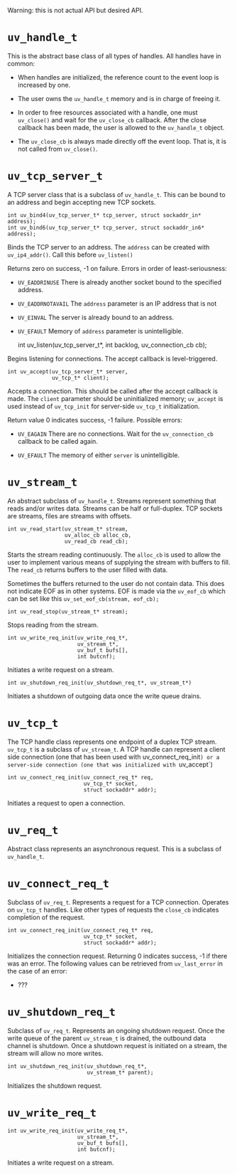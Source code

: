 Warning: this is not actual API but desired API.

# `uv_handle_t`

This is the abstract base class of all types of handles. All handles have in
common:

* When handles are initialized, the reference count to the event loop is
  increased by one.

* The user owns the `uv_handle_t` memory and is in charge of freeing it.

* In order to free resources associated with a handle, one must `uv_close()`
  and wait for the `uv_close_cb` callback. After the close callback has been
  made, the user is allowed to the `uv_handle_t` object.

* The `uv_close_cb` is always made directly off the event loop. That is, it
  is not called from `uv_close()`.



# `uv_tcp_server_t`

A TCP server class that is a subclass of `uv_handle_t`. This can be bound to
an address and begin accepting new TCP sockets.

    int uv_bind4(uv_tcp_server_t* tcp_server, struct sockaddr_in* address);
    int uv_bind6(uv_tcp_server_t* tcp_server, struct sockaddr_in6* address);

Binds the TCP server to an address. The `address` can be created with
`uv_ip4_addr()`. Call this before `uv_listen()`

Returns zero on success, -1 on failure. Errors in order of least-seriousness:

* `UV_EADDRINUSE` There is already another socket bound to the specified
  address.

* `UV_EADDRNOTAVAIL` The `address` parameter is an IP address that is not 

* `UV_EINVAL` The server is already bound to an address.

* `UV_EFAULT` Memory of `address` parameter is unintelligible.


    int uv_listen(uv_tcp_server_t*, int backlog, uv_connection_cb cb);

Begins listening for connections. The accept callback is level-triggered.


    int uv_accept(uv_tcp_server_t* server,
                  uv_tcp_t* client);

Accepts a connection. This should be called after the accept callback is
made. The `client` parameter should be uninitialized memory; `uv_accept` is
used instead of `uv_tcp_init` for server-side `uv_tcp_t` initialization.

Return value 0 indicates success, -1 failure. Possible errors:

* `UV_EAGAIN` There are no connections. Wait for the `uv_connection_cb` callback
  to be called again.

* `UV_EFAULT` The memory of either `server` is unintelligible.



# `uv_stream_t`

An abstract subclass of `uv_handle_t`. Streams represent something that
reads and/or writes data. Streams can be half or full-duplex. TCP sockets
are streams, files are streams with offsets.

    int uv_read_start(uv_stream_t* stream,
                      uv_alloc_cb alloc_cb,
                      uv_read_cb read_cb);

Starts the stream reading continuously. The `alloc_cb` is used to allow the
user to implement various means of supplying the stream with buffers to
fill. The `read_cb` returns buffers to the user filled with data.

Sometimes the buffers returned to the user do not contain data. This does
not indicate EOF as in other systems. EOF is made via the `uv_eof_cb` which
can be set like this `uv_set_eof_cb(stream, eof_cb);`


    int uv_read_stop(uv_stream_t* stream);

Stops reading from the stream.

    int uv_write_req_init(uv_write_req_t*,
                          uv_stream_t*,
                          uv_buf_t bufs[],
                          int butcnf);

Initiates a write request on a stream.

    int uv_shutdown_req_init(uv_shutdown_req_t*, uv_stream_t*)

Initiates a shutdown of outgoing data once the write queue drains.



# `uv_tcp_t`

The TCP handle class represents one endpoint of a duplex TCP stream.
`uv_tcp_t` is a subclass of `uv_stream_t`. A TCP handle can represent a
client side connection (one that has been used with uv_connect_req_init`)
or a server-side connection (one that was initialized with `uv_accept`)

    int uv_connect_req_init(uv_connect_req_t* req,
                            uv_tcp_t* socket,
                            struct sockaddr* addr);

Initiates a request to open a connection.



# `uv_req_t`

Abstract class represents an asynchronous request. This is a subclass of `uv_handle_t`.


# `uv_connect_req_t`

Subclass of `uv_req_t`. Represents a request for a TCP connection. Operates
on `uv_tcp_t` handles. Like other types of requests the `close_cb` indicates
completion of the request.

    int uv_connect_req_init(uv_connect_req_t* req,
                            uv_tcp_t* socket,
                            struct sockaddr* addr);

Initializes the connection request. Returning 0 indicates success, -1 if
there was an error. The following values can be retrieved from
`uv_last_error` in the case of an error:

* ???


# `uv_shutdown_req_t`

Subclass of `uv_req_t`. Represents an ongoing shutdown request. Once the
write queue of the parent `uv_stream_t` is drained, the outbound data
channel is shutdown. Once a shutdown request is initiated on a stream, the
stream will allow no more writes.

    int uv_shutdown_req_init(uv_shutdown_req_t*,
                             uv_stream_t* parent);

Initializes the shutdown request.


# `uv_write_req_t`

    int uv_write_req_init(uv_write_req_t*,
                          uv_stream_t*,
                          uv_buf_t bufs[],
                          int butcnf);

Initiates a write request on a stream.
